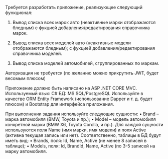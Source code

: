 
Требуется разработать приложение, реализующее следующий функционал:

1. Вывод списка всех марок авто (неактивные марки отображаются бледным) с фукцией добавления/редактирования справочника марок.

2. Вывод списка всех моделей авто (неактивные модели отображаются бледным); с фукцией добавления/редактирования справочника моделей.

3. Вывод списка моделей автомобилей, сгруппированных по маркам.

Авторизация не требуется (по желанию можно прикрутить JWT, будет весомым плюсом)

Приложение должно быть написано на ASP .NET CORE MVC.
Используемый язык: C#
БД: MS SQL/PostgreSQL
Используйте в качестве ORM Entity Framework (использование Dapper и т. д.  будет плюсом) и Bootstrap для интерфейса приложения.

При выполнении задания используйте следующие сущности: 
•	Brand – марка автомобиля (BMW, Toyota и пр.);
•	Model – модель автомобиля конкретной марки (BMW X6, Toyota Corolla, и пр.).
Для каждой сущности используются поля Name (имя марки, имя модели) и поля Active (активна текущая запись или нет).
Соответственно, таблицы в БД будут иметь вид:
•	Brands, поля: Id, Name, Active (не менее 8 записей в таблице);
•	Models, поля: Id, BrandId, Name, Active (по 3-5 записей на марку автомобиля.

